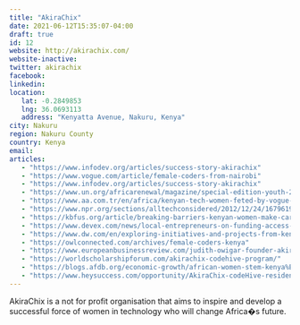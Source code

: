 ```yaml
---
title: "AkiraChix"
date: 2021-06-12T15:35:07-04:00
draft: true
id: 12
website: http://akirachix.com/
website-inactive: 
twitter: akirachix
facebook: 
linkedin: 
location: 
   lat: -0.2849853
   lng: 36.0693113
   address: "Kenyatta Avenue, Nakuru, Kenya"
city: Nakuru
region: Nakuru County
country: Kenya
email: 
articles:
   - "https://www.infodev.org/articles/success-story-akirachix"
   - "https://www.vogue.com/article/female-coders-from-nairobi"
   - "https://www.infodev.org/articles/success-story-akirachix"
   - "https://www.un.org/africarenewal/magazine/special-edition-youth-2017/young-women-breaking-male-dominated-ict-world"
   - "https://www.aa.com.tr/en/africa/kenyan-tech-women-feted-by-vogue-magazine/2169189"
   - "https://www.npr.org/sections/alltechconsidered/2012/12/24/167961947/kenyan-women-create-their-own-geek-cuture"
   - "https://kbfus.org/article/breaking-barriers-kenyan-women-make-careers-in-construction-and-technology/"
   - "https://www.devex.com/news/local-entrepreneurs-on-funding-access-the-system-is-broken-94726"
   - "https://www.dw.com/en/exploring-initiatives-and-projects-from-kenyas-digital-ecosystem/a-47135019"
   - "https://owlconnected.com/archives/female-coders-kenya"
   - "https://www.europeanbusinessreview.com/judith-owigar-founder-akirachix-co-founder-operatons-director-juakali/"
   - "https://worldscholarshipforum.com/akirachix-codehive-program/"
   - "https://blogs.afdb.org/economic-growth/african-women-stem-kenya%E2%80%99s-akirachix-bold-mission-train-women-technology-317"
   - "https://www.heysuccess.com/opportunity/AkiraChix-codeHive-residential-program-36097"
---
```

AkiraChix is a not for profit organisation that aims to inspire and develop a successful force of women in technology who will change Africa�s future.
